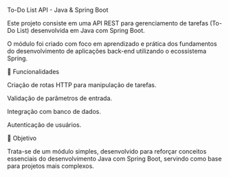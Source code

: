 To-Do List API - Java & Spring Boot

Este projeto consiste em uma API REST para gerenciamento de tarefas (To-Do List) desenvolvida em Java com Spring Boot.

O módulo foi criado com foco em aprendizado e prática dos fundamentos do desenvolvimento de aplicações back-end utilizando o ecossistema Spring.

🔹 Funcionalidades

Criação de rotas HTTP para manipulação de tarefas.

Validação de parâmetros de entrada.

Integração com banco de dados.

Autenticação de usuários.

🔹 Objetivo

Trata-se de um módulo simples, desenvolvido para reforçar conceitos essenciais do desenvolvimento Java com Spring Boot, servindo como base para projetos mais complexos.
